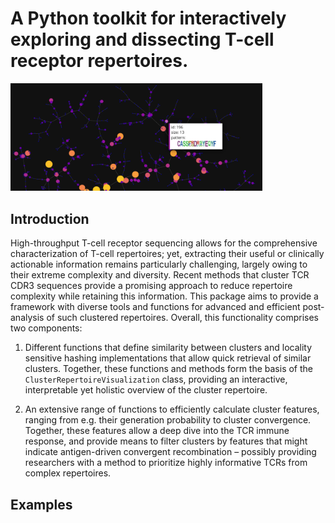# A Python toolkit for interactively exploring and dissecting T-cell receptor repertoires.

<img src="examples/example.png" alt="J" width="80%"/>

## Introduction

High-throughput T-cell receptor sequencing allows for the comprehensive
characterization of T-cell repertoires; yet, extracting their useful or
clinically actionable information remains particularly challenging, largely
owing to their extreme complexity and diversity. Recent methods that cluster
TCR CDR3 sequences provide a promising approach to reduce repertoire complexity
while retaining this information. This package aims to provide a framework with
diverse tools and functions for advanced and efficient post-analysis of such
clustered repertoires. Overall, this functionality comprises two components:

1. Different functions that define similarity between clusters and locality
sensitive hashing implementations that allow quick retrieval of similar
clusters. Together, these functions and methods form the basis of the
`ClusterRepertoireVisualization` class, providing an interactive, interpretable
yet holistic overview of the cluster repertoire.

2. An extensive range of functions to efficiently calculate cluster features,
ranging from e.g. their generation probability to cluster convergence.
Together, these features allow a deep dive into the TCR immune response, and
provide means to filter clusters by features that might indicate antigen-driven
convergent recombination – possibly providing researchers with a method to
prioritize highly informative TCRs from complex repertoires. 

## Examples

